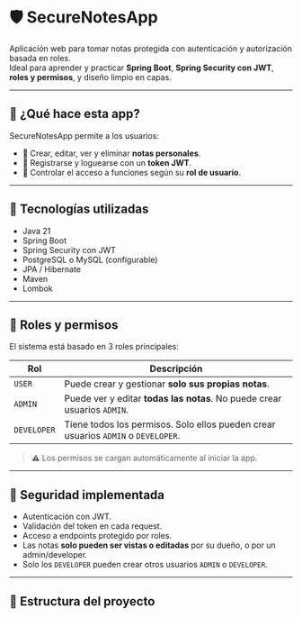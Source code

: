 # 🛡️ SecureNotesApp

Aplicación web para tomar notas protegida con autenticación y autorización basada en roles.  
Ideal para aprender y practicar **Spring Boot**, **Spring Security con JWT**, **roles y permisos**, y diseño limpio en capas.

---

## 🚀 ¿Qué hace esta app?

SecureNotesApp permite a los usuarios:

- 📝 Crear, editar, ver y eliminar **notas personales**.
- 👤 Registrarse y loguearse con un **token JWT**.
- 🔐 Controlar el acceso a funciones según su **rol de usuario**.

---

## 🧩 Tecnologías utilizadas

- Java 21
- Spring Boot
- Spring Security con JWT
- PostgreSQL o MySQL (configurable)
- JPA / Hibernate
- Maven
- Lombok

---

## 🧪 Roles y permisos

El sistema está basado en 3 roles principales:

| Rol        | Descripción                                                                 |
|------------|-----------------------------------------------------------------------------|
| `USER`     | Puede crear y gestionar **solo sus propias notas**.                        |
| `ADMIN`    | Puede ver y editar **todas las notas**. No puede crear usuarios `ADMIN`.   |
| `DEVELOPER`| Tiene todos los permisos. Solo ellos pueden crear usuarios `ADMIN` o `DEVELOPER`. |

> ⚠️ Los permisos se cargan automáticamente al iniciar la app.

---

## 🔑 Seguridad implementada

- Autenticación con JWT.
- Validación del token en cada request.
- Acceso a endpoints protegido por roles.
- Las notas **solo pueden ser vistas o editadas** por su dueño, o por un admin/developer.
- Solo los `DEVELOPER` pueden crear otros usuarios `ADMIN` o `DEVELOPER`.

---

## 📂 Estructura del proyecto

